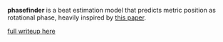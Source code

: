**phasefinder** is a beat estimation model that predicts metric position as rotational phase, heavily inspired by [this paper](https://archives.ismir.net/ismir2021/paper/000061.pdf).


[full writeup here](https://bleu.green/phasefinder)